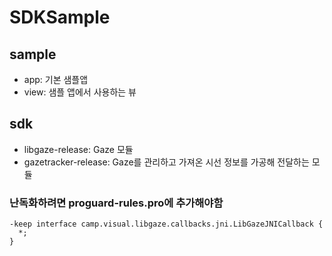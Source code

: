 # SDKSample

## sample
- app: 기본 샘플앱
- view: 샘플 앱에서 사용하는 뷰
## sdk
- libgaze-release: Gaze 모듈
- gazetracker-release: Gaze를 관리하고 가져온 시선 정보를 가공해 전달하는 모듈

### 난독화하려면 proguard-rules.pro에 추가해야함
```
-keep interface camp.visual.libgaze.callbacks.jni.LibGazeJNICallback {
  *;
}
```
